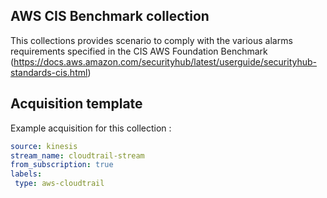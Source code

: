 ## AWS CIS Benchmark collection

This collections provides scenario to comply with the various alarms requirements specified in the CIS AWS Foundation Benchmark (https://docs.aws.amazon.com/securityhub/latest/userguide/securityhub-standards-cis.html)


## Acquisition template

Example acquisition for this collection :

```yaml
source: kinesis
stream_name: cloudtrail-stream
from_subscription: true
labels:
 type: aws-cloudtrail
```